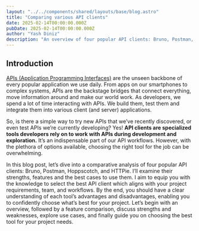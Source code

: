 ```yaml
---
layout: "../../components/shared/layouts/base/blog.astro"
title: "Comparing various API clients"
date: 2025-02-14T00:00:00.000Z
pubDate: 2025-02-14T00:00:00.000Z
author: "Yash Diniz"
description: "An overview of four popular API clients: Bruno, Postman, Hoppscotch, and HTTPie."
---
```


## Introduction

[APIs (Application Programming Interfaces)](https://aws.amazon.com/what-is/api/#:~:text=on%20your%20phone.-,What%20does%20API%20stand%20for%3F,of%20service%20between%20two%20applications.) are the unseen backbone of every popular application 
we use daily. From apps on our smartphones to complex systems, APIs are the backstage bridges 
that connect everything, move information around and make our world work. As developers, we spend
a lot of time interacting with APIs. We build them, test them and integrate them into various 
client (and server) applications. 

So, is there a simple way to try new APIs that we’ve recently discovered, or even test APIs we’re 
currently developing? Yes! **API clients are specialized tools developers rely on to work with APIs 
during development and exploration.** It’s an indispensable part of our API workflows. However, with 
the plethora of options available, choosing the right tool for the job can be overwhelming.

In this blog post, let’s dive into a comparative analysis of four popular API clients: Bruno, 
Postman, Hoppscotch, and HTTPie. I’ll examine their strengths, features and the best cases to 
use them. I aim to equip you with the knowledge to select the best API client which aligns with 
your project requirements, team, and workflows. By the end, you should have a clear understanding 
of each tool’s advantages and disadvantages, enabling you to confidently choose what’s best for 
your project. Let’s begin with an overview, followed by a feature comparison, discuss strengths 
and weaknesses, explore use cases, and finally guide you on choosing the best tool for your 
project needs.
